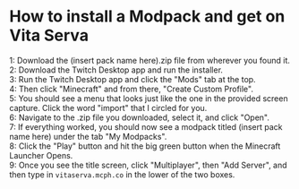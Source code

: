 # How to install a Modpack and get on Vita Serva

1: Download the (insert pack name here).zip file from wherever you found it.                                                       
2: Download the Twitch Desktop app and run the installer.                                                                          
3: Run the Twitch Desktop app and click the "Mods" tab at the top.                                                                 
4: Then click "Minecraft" and from there, "Create Custom Profile".                                                                 
5: You should see a menu that looks just like the one in the provided screen capture.  Click the word "import" that I circled for you.                                                                                                                               
6: Navigate to the .zip file you downloaded, select it, and click "Open".                                                          
7: If everything worked, you should now see a modpack titled (insert pack name here) under the tab "My Modpacks".                                                 
8: Click the "Play" button and hit the big green button when the Minecraft Launcher Opens.                                         
9: Once you see the title screen, click "Multiplayer", then "Add Server", and then type in ``vitaserva.mcph.co`` in the lower of the two boxes.
